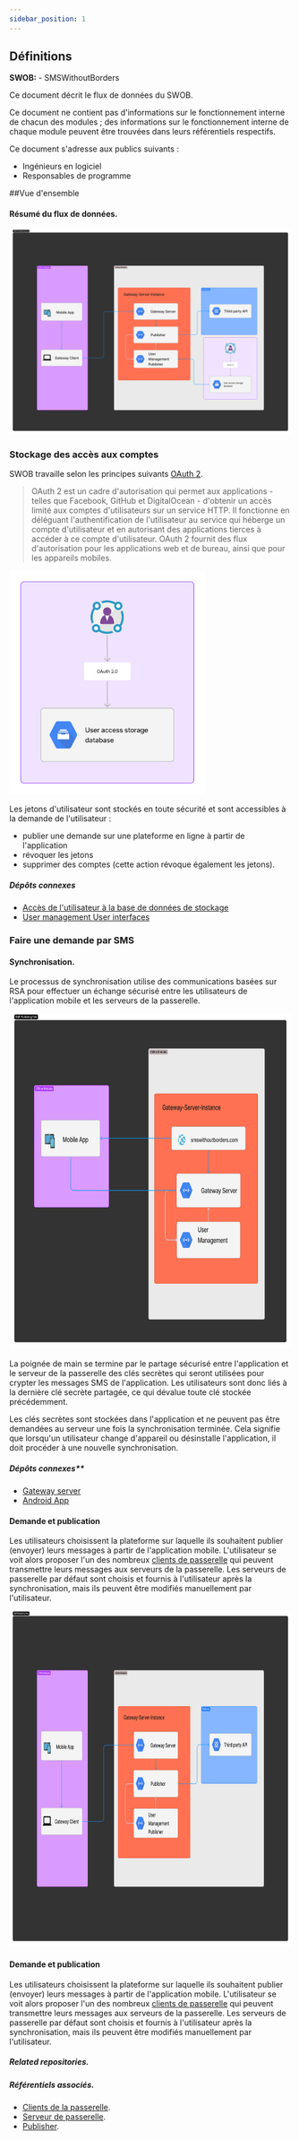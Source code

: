 ```yaml
---
sidebar_position: 1
---
```


## Définitions
**SWOB:** - SMSWithoutBorders

Ce document décrit le flux de données du SWOB.

Ce document ne contient pas d'informations sur le fonctionnement interne de chacun des modules ; des informations sur le fonctionnement interne de chaque module peuvent être trouvées dans leurs référentiels respectifs.

Ce document s'adresse aux publics suivants :
- Ingénieurs en logiciel
- Responsables de programme

##Vue d'ensemble


#### Résumé du flux de données.

<img alt="Figure: swob merge flow" src="https://github.com/smswithoutborders/SMSWithoutBorders-Resources/raw/master/multimedia/img/developers/swob_merge_flow.png" />

### Stockage des accès aux comptes

SWOB travaille selon les principes suivants [OAuth 2](https://www.digitalocean.com/community/tutorials/an-introduction-to-oauth-2).

> OAuth 2 est un cadre d'autorisation qui permet aux applications - telles que Facebook, GitHub et DigitalOcean - d'obtenir un accès limité aux comptes d'utilisateurs sur un service HTTP. Il fonctionne en déléguant l'authentification de l'utilisateur au service qui héberge un compte d'utilisateur et en autorisant des applications tierces à accéder à ce compte d'utilisateur. OAuth 2 fournit des flux d'autorisation pour les applications web et de bureau, ainsi que pour les appareils mobiles.

<img width="350" height="400" src="https://github.com/smswithoutborders/SMSWithoutBorders-Resources/raw/master/multimedia/img/developers/swob_auth.png" />

Les jetons d'utilisateur sont stockés en toute sécurité et sont accessibles à la demande de l'utilisateur :
- publier une demande sur une plateforme en ligne à partir de l'application
- révoquer les jetons
- supprimer des comptes (cette action révoque également les jetons).

##### Dépôts connexes

- [Accès de l'utilisateur à la base de données de stockage](https://github.com/smswithoutborders/SMSwithoutborders-BE)
- [User management User interfaces](https://github.com/smswithoutborders/smswithoutborders.com)


### Faire une demande par SMS

#### Synchronisation.

Le processus de synchronisation utilise des communications basées sur RSA pour effectuer un échange sécurisé entre les utilisateurs de l'application mobile et les serveurs de la passerelle.

<img width="750" height="600" src="https://github.com/smswithoutborders/SMSWithoutBorders-Resources/raw/master/multimedia/img/developers/swob_sync.png" />

La poignée de main se termine par le partage sécurisé entre l'application et le serveur de la passerelle des clés secrètes qui seront utilisées pour crypter les messages SMS de l'application.
Les utilisateurs sont donc liés à la dernière clé secrète partagée, ce qui dévalue toute clé stockée précédemment.

Les clés secrètes sont stockées dans l'application et ne peuvent pas être demandées au serveur une fois la synchronisation terminée. Cela signifie que lorsqu'un utilisateur change d'appareil ou désinstalle l'application, il doit procéder à une nouvelle synchronisation.

##### Dépôts connexes**

- [Gateway server](https://github.com/smswithoutborders/SMSWithoutBorders-Gateway-Server)
- [Android App](https://github.com/smswithoutborders/SMSwithoutBorders-App-Android)

#### Demande et publication

Les utilisateurs choisissent la plateforme sur laquelle ils souhaitent publier (envoyer) leurs messages à partir de l'application mobile. L'utilisateur se voit alors proposer l'un des nombreux [clients de passerelle](https://github.com/smswithoutborders/SMSWithoutBorders-Gateway-Client) qui peuvent transmettre leurs messages aux serveurs de la passerelle. Les serveurs de passerelle par défaut sont choisis et fournis à l'utilisateur après la synchronisation, mais ils peuvent être modifiés manuellement par l'utilisateur.

<img width="750" height="600" src="https://github.com/smswithoutborders/SMSWithoutBorders-Resources/raw/master/multimedia/img/developers/swob_request_and_publish.png" />

#### Demande et publication


Les utilisateurs choisissent la plateforme sur laquelle ils souhaitent publier (envoyer) leurs messages à partir de l'application mobile. L'utilisateur se voit alors proposer l'un des nombreux [clients de passerelle](https://github.com/smswithoutborders/SMSWithoutBorders-Gateway-Client) qui peuvent transmettre leurs messages aux serveurs de la passerelle. Les serveurs de passerelle par défaut sont choisis et fournis à l'utilisateur après la synchronisation, mais ils peuvent être modifiés manuellement par l'utilisateur.

##### Related repositories.

##### Référentiels associés.

- [Clients de la passerelle](https://github.com/smswithoutborders/SMSWithoutBorders-Gateway-Client).
- [Serveur de passerelle](https://github.com/smswithoutborders/SMSWithoutBorders-Gateway-Server).
- [Publisher](https://github.com/smswithoutborders/SMSWithoutBorders-Publisher).